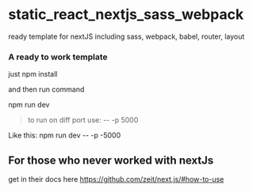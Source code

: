 # static_react_nextjs_sass_webpack
ready template for nextJS including sass, webpack, babel, router, layout 


### A ready to work template 

just npm install 

and then run command 

npm run dev


> to run on diff port use:  -- -p 5000

Like this: npm run dev -- -p -5000


## For those who never worked with nextJs 
get in their docs here https://github.com/zeit/next.js/#how-to-use
